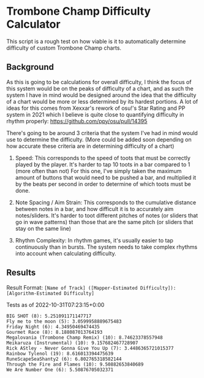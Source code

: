 # Trombone Champ Difficulty Calculator

This script is a rough test on how viable is it to automatically determine difficulty of custom Trombone Champ charts.

## Background

As this is going to be calculations for overall difficulty, I think the focus of this system would be on the peaks of difficulty of a chart, and as such the system I have in mind would be designed around the idea that the difficulty of a chart would be more or less determined by its hardest portions. A lot of ideas for this comes from Xexxar's rework of osu!'s Star Rating and PP system in 2021 which I believe is quite close to quantifying difficulty in rhythm properly: https://github.com/ppy/osu/pull/14395

There's going to be around 3 criteria that the system I've had in mind would use to determine the difficulty. (More could be added soon depending on how accurate these criteria are in determining difficulty of a chart)

1. Speed: This corresponds to the speed of toots that must be correctly played by the player. It's harder to tap 10 toots in a bar compared to 1 (more often than not)
For this one, I've simply taken the maximum amount of buttons that would need to be pushed a bar, and multiplied it by the beats per second in order to determine of which toots must be done.

2. Note Spacing / Aim Strain: This corresponds to the cumulative distance between notes in a bar, and how difficult it is to accurately aim notes/sliders. It's harder to toot different pitches of notes (or sliders that go in wave patterns) than those that are the same pitch (or sliders that stay on the same line)

3. Rhythm Complexity: In rhythm games, it's usually easier to tap continuously than in bursts. The system needs to take complex rhythms into account when calculating difficulty.

## Results

Result Format: `[Name of Track] ([Mapper-Estimated Difficulty]): [Algorithm-Estimated Difficulty]`

Tests as of 2022-10-31T07:23:15+0:00

```
BIG SHOT (8): 5.251091171147717
Fly me to the moon (5): 3.0599958889675483
Friday Night (6): 4.34950469474435
Gourmet Race (8): 8.188087013764193
Megalovania (Trombone Champ Remix) (10): 8.74623378557948
Meikaruza (Instrumental) (10): 9.157682467728907
Rick AStley - Never Gonna Give You Up (7): 3.4486365721015377
Rainbow Tylenol (19): 8.616013394475639
RuneScapeSeaShanty2 (6): 6.802765318582144
Through the Fire and Flames (10): 9.50882653840689
We Are Number One (6): 5.50876705032371
```
